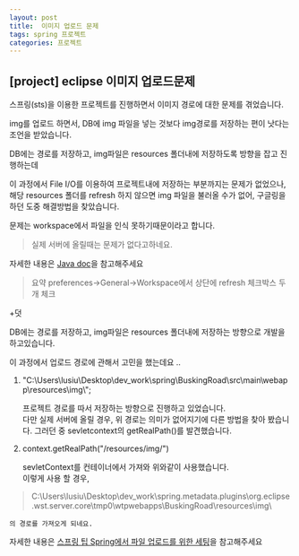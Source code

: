 ```yaml
---
layout: post
title:  이미지 업로드 문제 
tags: spring 프로젝트
categories: 프로젝트
---
```


## [project] eclipse 이미지 업로드문제

   
스프링(sts)을 이용한 프로젝트를 진행하면서 이미지 경로에 대한 문제를 겪었습니다.   
   
img를 업로드 하면서, DB에 img 파일을 넣는 것보다 img경로를 저장하는 편이 낫다는 조언을 받았습니다.  

DB에는 경로를 저장하고, img파일은 resources 폴더내에 저장하도록 방향을 잡고 진행하는데    

이 과정에서 File I/O를 이용하여 프로젝트내에 저장하는 부분까지는 문제가 없었으나,   
해당 resources 폴더를 refresh 하지 않으면 img 파일을 불러올 수가 없어, 구글링을 하던 도중 해결방법을 찾았습니다.
 
문제는 workspace에서 파일을 인식 못하기때문이라고 합니다.        
> 실제 서버에 올릴때는 문제가 없다고하네요.

자세한 내용은 [Java doc]('http://okky.kr/article/245013')을 참고해주세요

   
> 요약   preferences->General->Workspace에서 상단에 refresh 체크박스 두개 체크

+덧   

DB에는 경로를 저장하고, img파일은 resources 폴더내에 저장하는 방향으로 개발을 하고있습니다.    

이 과정에서 업로드 경로에 관해서 고민을 했는데요 ..

1. "C:\\Users\\lusiu\\Desktop\\dev_work\\spring\\BuskingRoad\\src\\main\\webapp\\resources\\img\\";  

	프로젝트 경로를 따서 저장하는 방향으로 진행하고 있었습니다.   
	다만 실제 서버에 올릴 경우, 위 경로는 의미가 없어지기에 다른 방법을 찾아 봤습니다. 
	그러던 중 sevletcontext의 getRealPath()를 발견했습니다.   
  
2. context.getRealPath("/resources/img/")     

	sevletContext를 컨테이너에서 가져와 위와같이 사용했습니다.   
	이렇게 사용 할 경우,   
> C:\Users\lusiu\Desktop\dev_work\spring\.metadata\.plugins\org.eclipse.wst.server.core\tmp0\wtpwebapps\BuskingRoad\resources\img\

	의 경로를 가져오게 되네요.     


자세한 내용은 [스프링 팁 Spring에서 파일 업로드를 위한 세팅](http://androphil.tistory.com/entry/%EC%8A%A4%ED%94%84%EB%A7%81-%ED%8C%81-Spring%EC%97%90%EC%84%9C-%ED%8C%8C%EC%9D%BC-%EC%97%85%EB%A1%9C%EB%93%9C%EB%A5%BC-%EC%9C%84%ED%95%9C-%EC%84%B8%ED%8C%85)을 참고해주세요
